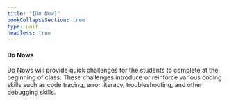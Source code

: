 ```yaml
---
title: "[Do Now]"
bookCollapseSection: true
type: unit
headless: true
---
```


#### Do Nows
Do Nows will provide quick challenges for the students to complete at the beginning of class.
These challenges introduce or reinforce various coding skills such as
code tracing, error literacy, troubleshooting, and other debugging skills.
